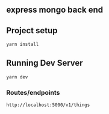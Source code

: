 ## express mongo back end

## Project setup

```bash
yarn install
```

## Running Dev Server

```bash
yarn dev
```


### Routes/endpoints
`http://localhost:5000/v1/things`
